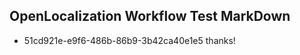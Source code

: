 ## OpenLocalization Workflow Test MarkDown
* 51cd921e-e9f6-486b-86b9-3b42ca40e1e5 
thanks!<!--HONumber=Feb16_HO4-->
